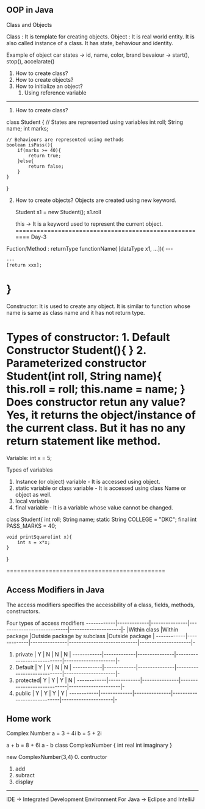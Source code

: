 OOP in Java
-----------
Class and Objects

Class : It is template for creating objects.
Object : It is real world entity. It is also called instance of a class. It has state, behaviour and identity.

Example of object 
	car 
		states -> id, name, color, brand 
		bevaiour -> start(), stop(), accelarate()


1. How to create class?
2. How to create objects?
3. How to initialize an object?
	1. Using reference variable
--------------
1. How to create class?

class Student {
	// States are represented using variables
	int roll;
	String name;
	int marks;
	
	
	// Behaviours are represented using methods
	boolean isPass(){
		if(marks >= 40){
			return true;
		}else{
			return false;
		}
	}
}

2. How to create objects?
	Objects are created using new keyword.

	Student s1 = new Student();
	s1.roll
	
	
	this -> It is a keyword used to represent the current object.
======================================================= Day-3

Fuction/Method :
returnType functionName( [dataType x1, ...]){
	---
	
	---
	[return xxx];
}
====================================
Constructor: 
	It is used to create any object.
	It is similar to function whose name is same as class name and  it has not return type.

Types of constructor:
	1. Default Constructor
		Student(){
		}
	2. Parameterized constructor
		Student(int roll, String name){
			this.roll = roll;
			this.name = name;
		}
Does constructor retun any value?
Yes, it returns the object/instance of the current class. But it has no any return statement like method.
====================================		
		
Variable:
int x = 5;

Types of variables
1. Instance (or object) variable - It is accessed using object.
2. static variable or class variable - It is accessed using class Name or object as well.
3. local variable
4. final variable - It is a variable whose value cannot be changed.

class Student{
	int roll;
	String name;
	static String COLLEGE = "DKC";
	final int PASS_MARKS = 40;
	
	void printSquare(int x){
		int s = x*x;
	}
	
}

=============================================

Access Modifiers in Java
------------------------
The access modifiers specifies the accessbility of a class, fields, methods, constructors.

Four types of access modifiers
------------|-------------|---------------|----------------------------|---------------------|-
			|Within class |Within package |Outside package by subclass |Outside package      |
------------|-------------|---------------|----------------------------|---------------------|-
1. private  |      Y      |      N        |              N             |         N           |
------------|-------------|---------------|----------------------------|---------------------|-
2. Default  |      Y      |      Y        |              N             |         N           |
------------|-------------|---------------|----------------------------|---------------------|-
3. protected|      Y      |      Y        |              Y             |         N           |
------------|-------------|---------------|----------------------------|---------------------|-
4. public   |      Y      |      Y        |              Y             |         Y           |
------------|-------------|---------------|----------------------------|---------------------|-


Home work
---------
Complex Number
a = 3 + 4i
b = 5 + 2i

a + b = 8 + 6i
a - b
class ComplexNumber
{
	int real
	int imaginary
}

new ComplexNumber(3,4)
0. contructor
1. add
2. subract
3. display







	





























-----------------------------------------------
IDE -> Integrated Development Environment
	For Java -> Eclipse and IntelliJ

